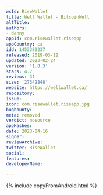 ```yaml
---
wsId: RiseWallet
title: Well Wallet - BitcoinWell
altTitle: 
authors:
- danny
appId: com.risewallet.riseapp
appCountry: ca
idd: 1453389237
released: 2019-03-12
updated: 2023-02-24
version: '1.8.3'
stars: 4.7
reviews: 31
size: '27342848'
website: https://wellwallet.ca/
repository: 
issue: 
icon: com.risewallet.riseapp.jpg
bugbounty: 
meta: removed
verdict: nosource
appHashes: 
date: 2023-04-16
signer: 
reviewArchive: 
twitter: RiseWallet
social: 
features: 
developerName: 

---
```


{% include copyFromAndroid.html %}
